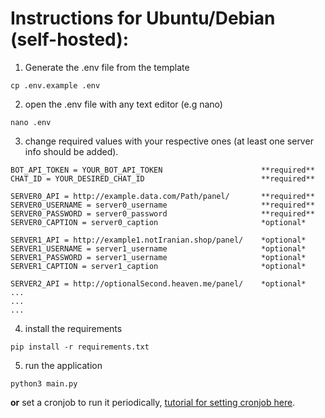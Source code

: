 # Instructions for Ubuntu/Debian (self-hosted):

1. Generate the .env file from the template

```
cp .env.example .env
```

2. open the .env file with any text editor (e.g nano)

```
nano .env
```

3. change required values with your respective ones (at least one server info should be added).

```
BOT_API_TOKEN = YOUR_BOT_API_TOKEN                      **required**
CHAT_ID = YOUR_DESIRED_CHAT_ID                          **required**

SERVER0_API = http://example.data.com/Path/panel/       **required**
SERVER0_USERNAME = server0_username                     **required**
SERVER0_PASSWORD = server0_password                     **required**
SERVER0_CAPTION = server0_caption                       *optional*

SERVER1_API = http://example1.notIranian.shop/panel/    *optional*
SERVER1_USERNAME = server1_username                     *optional*
SERVER1_PASSWORD = server1_username                     *optional*
SERVER1_CAPTION = server1_caption                       *optional*

SERVER2_API = http://optionalSecond.heaven.me/panel/    *optional*
...
...
...
```

4. install the requirements

```
pip install -r requirements.txt
```

5. run the application

```
python3 main.py
```

**or** set a cronjob to run it periodically, [tutorial for setting cronjob here](https://towardsdatascience.com/how-to-schedule-python-scripts-with-cron-the-only-guide-youll-ever-need-deea2df63b4e).
